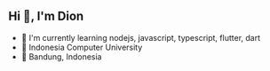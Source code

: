 ## Hi 👋, I'm Dion 

- 🌱 I'm currently learning nodejs, javascript, typescript, flutter, dart
- 🏫 Indonesia Computer University
- 📍 Bandung, Indonesia
